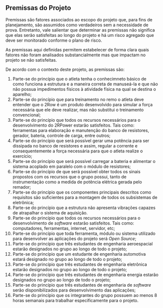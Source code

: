 ## Premissas do Projeto

<!--
Jonathan: [OK]
-->

Premissas são fatores associados ao escopo do projeto que, para fins de planejamento, são assumidos como verdadeiros sem a necessidade de prova. Entretanto, vale salientar que determinar as premissas não significa que elas serão satisfeitas ao longo do projeto e há um risco agregado que deve ser monitorado conforme o plano de risco.

As premissas aqui definidas permitem estabelecer de forma clara quais fatores não foram analisados substancialmente mas que impactam no projeto se não satisfeitas.

De acordo com o contexto deste projeto, as premissas são:

1. Parte-se do princípio que o atleta tenha o conhecimneto básico de como funciona a estrutura e a maneira correta de manuseá-la e que não não possua impedimentos físicos à atividade física na qual se destina o aparelho;
1. Parte-se do princípio que para treinamento no remo o atleta deve entender que o 2Row é um produto desenvolvido para simular a força necessária que ele deve realizar, mas não substitui o treinamento convencional;
1. Parte-se do princípio que todos os recursos necessários para o desenvolvimento do 2RPower estarão satisfeitos. Tais como: ferramentas para elaboração e manutenção do banco de resistores, gerador, bateria, controle de carga, entre outros;
1. Parte-se do princípio que será possível gerar uma potência para ser dissipada no banco de resistores e assim, regular a corrente e consequentemente a força necessária para que o atleta realize o exercício;
1. Parte-se do princípio que será possível carregar a bateria e alimentar o sistema acoplado em paralelo com o módulo de resistores;
1. Parte-se do princípio de que será possível obter todos os sinais propostos com os recursos que o grupo possui, tanto de instrumentação como a medida de potência elétrica gerada pelo remador;
1. Parte-se do princípio que os componentes principais descritos como requisitos são suficientes para a montagem de todos os subsistemas de eletrônica;
1. Parte-se do princípio que a estrutura não apresenta vibrações capazes de atrapalhar o sistema de aquisição.
1. Parte-se do princípio que todos os recursos necessários para o desenvolvimento de _software_ estarão satisfeitos. Tais como: computadores, ferramentas, internet, servidor, etc;
1. Parte-se do princípio que toda ferramenta, módulo ou sistema utilizado para desenvolver as aplicações do projeto será _Open Source_;
1. Parte-se do princípio que três estudantes de engenharia aeroespacial estarão designados no grupo ao longo de todo o projeto;
1. Parte-se do princípio que um estudante de engenharia automotiva estará designado no grupo ao longo de todo o projeto;
1. Parte-se do princípio que três estudantes de engenharia eletrônica estarão designados no grupo ao longo de todo o projeto;
1. Parte-se do princípio que três estudantes de engenharia energia estarão designados no grupo ao longo de todo o projeto;
1. Parte-se do princípio que três estudantes de engenharia de _software_ serão disponibilizados para desenvolvimento das aplicações;
1. Parte-se do princípio que os integrantes do grupo possuem ao menos 8 horas semanais para trabalhar especificamente para o projeto.
